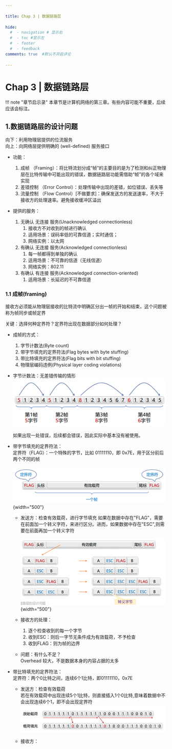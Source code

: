 ```yaml
---

title: Chap 3 | 数据链路层

hide:
  #  - navigation # 显示右
  #  - toc #显示左
  #  - footer
  #  - feedback  
comments: true  #默认不开启评论

---
```

<h1 id="欢迎">Chap 3 | 数据链路层</h1>
!!! note "章节启示录"
    <!-- === "Tab 1" -->
        <!-- Markdown **content**. -->
    <!-- === "Tab 2"
        More Markdown **content**. -->
    本章节是计算机网络的第三章。有些内容可能不重要，后续应该会标注。

## 1.数据链路层的设计问题
向下：利用物理层提供的位流服务    
向上：向网络层提供明确的 (well-defined) 服务接口

* 功能：
    1. 成帧 （Framing）：将比特流划分成“帧”的主要目的是为了检测和纠正物理层在比特传输中可能出现的错误，数据链路层功能需借助“帧”的各个域来实现
    2. 差错控制 （Error Control）：处理传输中出现的差错，如位错误、丢失等
    3. 流量控制 （Flow Control）[不做要求]：确保发送方的发送速率，不大于接收方的处理速率。避免接收缓冲区溢出

* 提供的服务：
    1. 无确认 无连接 服务(Unacknowledged connectionless)
        1. 接收方不对收到的帧进行确认
        2. 适用场景：误码率低的可靠信道；实时通信；
        3. 网络实例：以太网
    2. 有确认 无连接 服务(Acknowledged connectionless)
        1. 每一帧都得到单独的确认
        2. 适用场景：不可靠的信道（无线信道）
        3. 网络实例：802.11
    3. 有确认 有连接 服务(Acknowledged connection-oriented)   
        1. 适用场景：长延迟的不可靠信道

### 1.1 成帧(framing)
接收方必须能从物理层接收的比特流中明确区分出一帧的开始和结束，这个问题被称为帧同步或帧定界

关键：选择何种定界符？定界符出现在数据部分如何处理？     

* 成帧的方式：
    1. 字节计数法(Byte count)
    2. 带字节填充的定界符法(Flag bytes with byte stuffing)
    3. 带比特填充的定界符法(Flag bits with bit stuffing)
    4. 物理层编码违例(Physical layer coding violations)

* 字节计数法：无差错传输的情形    
    ![](./img/47.png)

    如果出现一处错误，后续都会错误，因此实际中基本没有被使用。

* 带字节填充的定界符法：   
    定界符（FLAG）：一个特殊的字节，比如 01111110，即 0x7E，用于区分前后两个不同的帧
    
    ![](./img/48.png){width="500"}

    * 发送方：检查有效载荷，进行字节填充 
        如果在数据中存在"FLAG"，需要在前面加一个转义字符，来进行区分。进而，如果数据中存在"ESC",则需要在前面再加一个转义字符

        ![](./img/49.png){width="500"}

    * 接收方的处理：
        1. 逐个检查收到的每一个字节
        2. 收到ESC：则后一字节无条件成为有效载荷，不予检查
        3. 收到FLAG：则为帧的边界

    * 问题：有什么不足？    
        Overhead 较大，不是数据本身的内容占据的太多

* 带比特填充的定界符法：    
    定界符：两个0比特之间，连续6个1比特，即01111110，0x7E

    * 发送方：检查有效载荷   
        若在有效载荷中出现连续5个1比特，则直接插入1个0比特,意味着数据中不会出现连续6个1，即不会出现定界符   
        ![](./img/50.png)
    
    * 接收方：